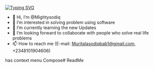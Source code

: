 [![Typing SVG](https://readme-typing-svg.demolab.com?font=Fira+Code&pause=1000&background=E051D200&width=435&lines=%F0%9F%97%A3%EF%B8%8F+Hi!+Welcome+to+my+GitHub+;My+name+is+Muritala+Sodiq+;I'm+a+Software+Engineer+%F0%9F%92%BB;Always+at+your+service;Programming+is+my+forever+hobby!+)](https://git.io/typing-svg)

 

- 👋 Hi, I’m @Mightysodiq
- 👀 I’m interested in solving problem using software
- 🌱 I’m currently learning the new Updates
- 💞️ I’m looking forward to collaborate with people who solve real life problems
- 📫 How to reach me  (E-mail: Muritalasodiqbab1@gmail.com, +2348101904606)

 

<!---
codedvd/codedvd is a ✨ special ✨ repository because its `README.md` (this file) appears on your GitHub profile.
You can click the Preview link to take a look at your changes.
--->


has context menu
Compose# ReadMe
